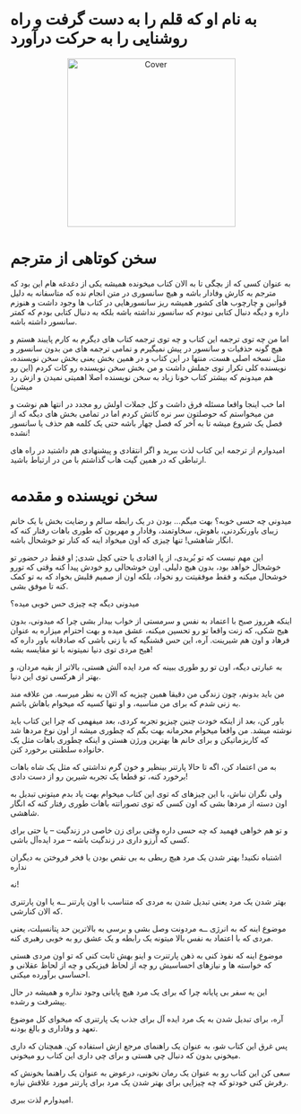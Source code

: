 # به نام او که قلم را به دست گرفت و راه روشنایی را به حرکت درآورد

<p align="center">
  <img src="https://s6.uupload.ir/files/untitled_taks.png" alt="Cover" width="300"/>
</p>

# سخن کوتاهی از مترجم
به عنوان کسی که از بچگی تا به الان کتاب میخونده همیشه یکی از دغدغه هام این بود که مترجم به کارش وفادار باشه و هیچ سانسوری در متن انجام نده که متاسفانه به دلیل قوانین و چارچوب های کشور همیشه ریز سانسورهایی در کتاب ها وجود داشت و هنوزم داره و دیگه دنبال کتابی نبودم که سانسور نداشته باشه بلکه به دنبال کتابی بودم که کمتر سانسور داشته باشه.

اما من چه توی ترجمه این کتاب و چه توی ترجمه کتاب های دیگرم به کارم پایبند هستم و هیچ گونه حذفیات و سانسور در پیش نمیگیرم و تمامی ترجمه های من بدون سانسور و مثل نسخه اصلی هست، منتها در این کتاب و در همین بخش یعنی بخش سخن نویسنده، نویسنده کلی تکرار توی جملش داشت و من بخش سخن نویسنده رو کات کردم (این رو هم میدونم که بیشتر کتاب خونا زیاد به سخن نویسنده اصلا اهمیتی نمیدن و ازش رد میشن) 

اما خب اینجا واقعا مسئله فرق داشت و کل جملات اولش رو مجدد در انتها هم نوشت و من میخواستم که حوصلتون سر نره کاتش کردم اما در تمامی بخش های دیگه که از فصل یک شروع میشه تا به آخر که فصل چهار باشه حتی یک کلمه هم حذف یا سانسور نشده!

امیدوارم از ترجمه این کتاب لذت ببرید و اگر انتقادی و پیشنهادی هم داشتید در راه های ارتباطی که در همین گیت هاب گذاشتم با من در ارتباط باشید.

# سخن نویسنده و مقدمه
میدونی چه حسی خوبه؟
بهت میگم...
بودن در یک رابطه سالم و رضایت بخش با یک خانم زیبای باورنکردنی، باهوش، سخاوتمند، وفادار و مهربون که طوری باهات رفتار کنه که انگار شاهشی! تنها چیزی که اون میخواد اینه که کنار تو خوشحال باشه.


این مهم نیست که تو بُریدی، از پا افتادی یا حتی کچل شدی; او فقط در حضور تو خوشحال خواهد بود، بدون هیچ دلیلی. اون خوشحالی رو خودش پیدا کنه وقتی که تورو خوشحال میکنه و فقط موفقیتت رو  نخواد، بلکه اون از صمیم قلبش بخواد که به تو کمک کنه تا موفق بشی.


میدونی دیگه چه چیزی حس خوبی میده؟

اینکه هرروز صبح با اعتماد به نفس و سرمستی از خواب بیدار بشی چرا که میدونی، بدون هیج شکی،‌ که زنت واقعا تو رو تحسین میکنه، عشق میده و بهت احترام میزاره به عنوان فرهاد و اون هم شیرینت. آره، این حس قشنگیه که با زنی باشی که صادقانه باور داره که هیج مردی توی دنیا نمیتونه با تو مقایسه بشه!

به عبارتی دیگه، اون تو رو طوری ببینه که مرد ایده آلش هستی، بالاتر از بقیه مردان، و بهتر از هرکسی توی این دنیا.

من باید بدونم، چون زندگی من دقیقا همین چیزیه که الان به نظر میرسه. من علاقه مند به زنی شدم که برای من مناسبه، و او تنها کسیه که میخوام باهاش باشم.

باور کن، بعد از اینکه خودت چنین چیزیو تجربه کردی، بعد میفهمی که چرا این کتاب باید نوشته میشد. من واقعا میخوام محرمانه بهت بگم که چطوری میشه از اون نوع مردها شد که کاریزماتیکن و برای خانم ها بهترین ورژن هستن و اینکه چطوری باهات مثل یک خانواده سلطنتی برخورد کنن.

به من اعتماد کن، اگه تا حالا پارتنر بینظیر و خون گرم نداشتی که مثل یک شاه باهات برخورد کنه، تو قطعا یک تجربه شیرین رو از دست دادی!

ولی نگران نباش، با این چیزهای که توی این کتاب میخوام بهت یاد بدم میتونی تبدیل به اون دسته از مردها بشی که اون کسی که توی تصوراتته باهات طوری رفتار کنه که انگار شاهشی.

و تو هم خواهی فهمید که چه حسی داره وقتی برای زن خاصی در زندگیت – یا حتی برای کسی که آرزو داری در زندگیت باشه – مرد ایده‌آل باشی.

اشتباه نکنید! بهتر شدن یک مرد هیچ ربطی به بی نقص بودن یا فخر فروختن به دیگران نداره

نه!

بهتر شدن یک مرد یعنی تبدیل شدن به مردی که متناسب با اون پارتنر ــه یا اون پارتنری که الان کنارشی.

موضوع اینه که به انرژی ــه مردونت وصل بشی و برسی به بالاترین حد پتانسیلت، یعنی مردی که با اعتماد به نفس بالا میتونه یک رابطه و یک عشق رو به خوبی رهبری کنه.

موضوع اینه که نفوذ کنی به ذهن پارتنرت و اینو بهش ثابت کنی که تو اون مردی هستی که خواسته ها و نیازهای احساسیش رو چه از لحاظ فیزیکی و چه از لحاظ عقلانی و احساسی برآورده میکنی.

این یه سفر بی پایانه چرا که برای یک مرد هیچ پایانی وجود نداره و همیشه در حال پیشرفت و رشده.

آره، برای تبدیل شدن به یک مرد ایده آل برای جذب یک پارتنری که میخوای کل موضوع تعهد و وفاداری و بالغ بودنه.

پس غرق این کتاب شو، به عنوان یک راهنمای مرجع ازش استفاده کن. همچنان که داری میخونی بدون که دنبال چی هستی و برای چی داری این کتاب رو میخونی.

سعی کن این کتاب رو به عنوان یک رمان نخونی، درعوض به عنوان یک راهنما بخونش که رفرش کنی خودتو که چه چیزایی برای بهتر شدن یک مرد برای پارتنر مورد علاقش نیازه.

امیدوارم لذت ببری.
